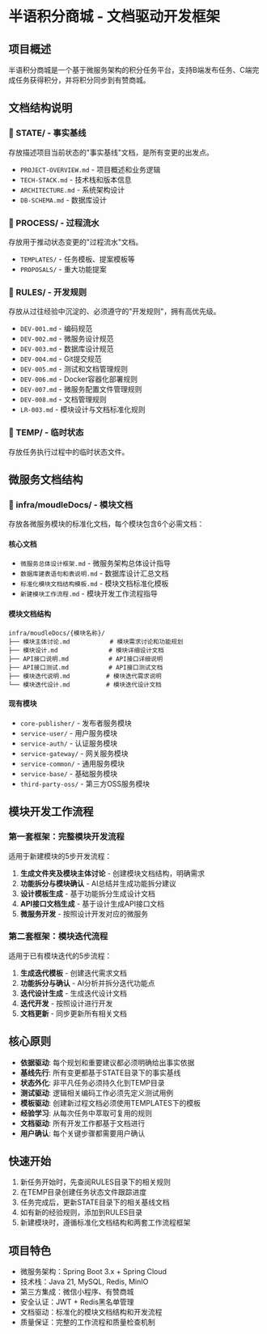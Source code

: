 # 半语积分商城 - 文档驱动开发框架

## 项目概述
半语积分商城是一个基于微服务架构的积分任务平台，支持B端发布任务、C端完成任务获得积分，并将积分同步到有赞商城。

## 文档结构说明

### 📁 STATE/ - 事实基线
存放描述项目当前状态的"事实基线"文档，是所有变更的出发点。
- `PROJECT-OVERVIEW.md` - 项目概述和业务逻辑
- `TECH-STACK.md` - 技术栈和版本信息
- `ARCHITECTURE.md` - 系统架构设计
- `DB-SCHEMA.md` - 数据库设计

### 📁 PROCESS/ - 过程流水
存放用于推动状态变更的"过程流水"文档。
- `TEMPLATES/` - 任务模板、提案模板等
- `PROPOSALS/` - 重大功能提案

### 📁 RULES/ - 开发规则
存放从过往经验中沉淀的、必须遵守的"开发规则"，拥有高优先级。
- `DEV-001.md` - 编码规范
- `DEV-002.md` - 微服务设计规范
- `DEV-003.md` - 数据库设计规范
- `DEV-004.md` - Git提交规范
- `DEV-005.md` - 测试和文档管理规则
- `DEV-006.md` - Docker容器化部署规则
- `DEV-007.md` - 微服务配置文件管理规则
- `DEV-008.md` - 文档管理规则
- `LR-003.md` - 模块设计与文档标准化规则

### 📁 TEMP/ - 临时状态
存放任务执行过程中的临时状态文件。

## 微服务文档结构

### 📁 infra/moudleDocs/ - 模块文档
存放各微服务模块的标准化文档，每个模块包含6个必需文档：

#### 核心文档
- `微服务总体设计框架.md` - 微服务架构总体设计指导
- `数据库建表语句和表说明.md` - 数据库设计汇总文档
- `标准化模块文档结构模板.md` - 模块文档标准化模板
- `新建模块工作流程.md` - 模块开发工作流程指导

#### 模块文档结构
```
infra/moudleDocs/{模块名称}/
├── 模块主体讨论.md           # 模块需求讨论和功能规划
├── 模块设计.md              # 模块详细设计文档
├── API接口说明.md           # API接口详细说明
├── API接口测试.md           # API接口测试文档
├── 模块迭代说明.md          # 模块迭代需求说明
└── 模块迭代设计.md          # 模块迭代设计文档
```

#### 现有模块
- `core-publisher/` - 发布者服务模块
- `service-user/` - 用户服务模块
- `service-auth/` - 认证服务模块
- `service-gateway/` - 网关服务模块
- `service-common/` - 通用服务模块
- `service-base/` - 基础服务模块
- `third-party-oss/` - 第三方OSS服务模块

## 模块开发工作流程

### 第一套框架：完整模块开发流程
适用于新建模块的5步开发流程：
1. **生成文件夹及模块主体讨论** - 创建模块文档结构，明确需求
2. **功能拆分与模块确认** - AI总结并生成功能拆分建议
3. **设计模板生成** - 基于功能拆分生成设计文档
4. **API接口文档生成** - 基于设计生成API接口文档
5. **微服务开发** - 按照设计开发对应的微服务

### 第二套框架：模块迭代流程
适用于已有模块迭代的5步流程：
1. **生成迭代模板** - 创建迭代需求文档
2. **功能拆分与确认** - AI分析并拆分迭代功能点
3. **迭代设计生成** - 生成迭代设计文档
4. **迭代开发** - 按照设计进行开发
5. **文档更新** - 同步更新所有相关文档

## 核心原则
- **依据驱动**: 每个规划和重要建议都必须明确给出事实依据
- **基线先行**: 所有变更都基于STATE目录下的事实基线
- **状态外化**: 非平凡任务必须持久化到TEMP目录
- **测试驱动**: 逻辑相关编码工作必须先定义测试用例
- **模板驱动**: 创建新过程文档必须使用TEMPLATES下的模板
- **经验学习**: 从每次任务中萃取可复用的规则
- **文档驱动**: 所有开发工作都基于文档进行
- **用户确认**: 每个关键步骤都需要用户确认

## 快速开始
1. 新任务开始时，先查阅RULES目录下的相关规则
2. 在TEMP目录创建任务状态文件跟踪进度
3. 任务完成后，更新STATE目录下的相关基线文档
4. 如有新的经验规则，添加到RULES目录
5. 新建模块时，遵循标准化文档结构和两套工作流程框架

## 项目特色
- 微服务架构：Spring Boot 3.x + Spring Cloud
- 技术栈：Java 21, MySQL, Redis, MinIO
- 第三方集成：微信小程序、有赞商城
- 安全认证：JWT + Redis黑名单管理
- 文档驱动：标准化的模块文档结构和开发流程
- 质量保证：完整的工作流程和质量检查机制 